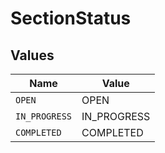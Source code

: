 # SectionStatus


## Values

| Name          | Value         |
| ------------- | ------------- |
| `OPEN`        | OPEN          |
| `IN_PROGRESS` | IN_PROGRESS   |
| `COMPLETED`   | COMPLETED     |